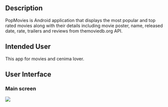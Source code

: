 
## Description
PopMovies is Android application that displays the most popular and top rated movies along with their details including  movie poster, name, released date, rate, trailers and reviews from themoviedb.org API.

## Intended User
This app for movies and cenima lover.

## User Interface

### Main screen
![](https://serving.photos.photobox.com/765889501818b32b8597ba6b190a2ff9147946202ac6c09e1475bf3308a6b4c157fb8f89.jpg)

